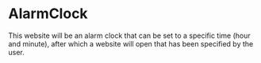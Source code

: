 # AlarmClock

This website will be an alarm clock that can be set to a specific time (hour and minute), after which a website will open that has been specified by the user.
